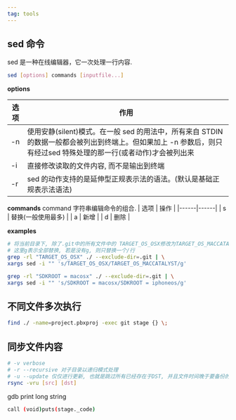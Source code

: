 ```yaml
---
tag: tools
---
```

## sed 命令
sed 是一种在线编辑器，它一次处理一行内容.

```bash
sed [options] commands [inputfile...]
```

__options__

| 选项  | 作用 |
|------|------|
| -n | 使用安静(silent)模式。在一般 sed 的用法中，所有来自 STDIN 的数据一般都会被列出到终端上。但如果加上 -n 参数后，则只有经过sed 特殊处理的那一行(或者动作)才会被列出来 |
| -i  | 直接修改读取的文件内容, 而不是输出到终端 |
| -r | sed 的动作支持的是延伸型正规表示法的语法。(默认是基础正规表示法语法) |


__commands__
command 字符串编辑命令的组合.
| 选项  | 操作 |
|------|------|
| s | 替换(一般使用最多) |
| a | 新增 |
| d | 删除 |

__examples__

```bash
# 将当前目录下, 除了.git中的所有文件中的 TARGET_OS_OSX修改为TARGET_OS_MACCATALYST
# 这里g表示全部替换, 若是没有g, 则只替换一个/行
grep -rl "TARGET_OS_OSX" ./ --exclude-dir=.git | \
xargs sed -i "" 's/TARGET_OS_OSX/TARGET_OS_MACCATALYST/g'

grep -rl "SDKROOT = macosx" ./ --exclude-dir=.git | \
xargs sed -i "" 's/SDKROOT = macosx/SDKROOT = iphoneos/g'
```

## 不同文件多次执行
```bash
find ./ -name=project.pbxproj -exec git stage {} \;
```

## 同步文件内容
```bash
# -v verbose
# -r --recursive 对子目录以递归模式处理
# -u --update 仅仅进行更新, 也就是跳过所有已经存在于DST, 并且文件时间晚于要备份的文件, 不覆盖更新的文件.
rsync -vru [src] [dst]
```

gdb print long string
```bash
call (void)puts(stage._code)
```
